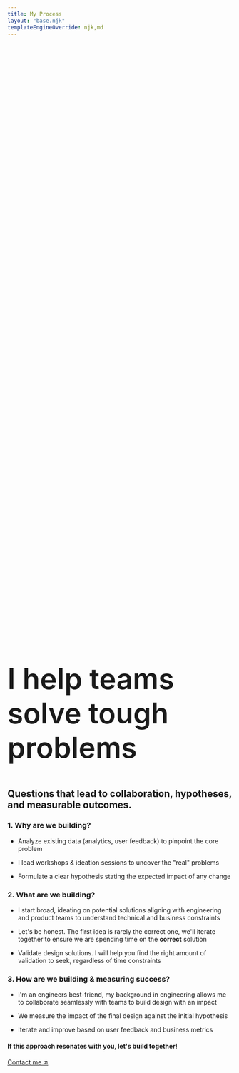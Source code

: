 ```yaml
---
title: My Process
layout: "base.njk"
templateEngineOverride: njk,md
---
```

<div id="process" class="fade-in">
<section>
<h1 style="font-size:4rem; font-weight: 600; margin-top:35vh">I help teams solve tough problems</h1>

## Questions that lead to collaboration, hypotheses, and measurable outcomes.
</section>
<section>

### 1. Why are we building?

- Analyze existing data (analytics, user feedback) to pinpoint the core problem

- I lead workshops & ideation sessions to uncover the "real" problems

- Formulate a clear hypothesis stating the expected impact of any change
</section>
<section>

### 2. What are we building?

- I start broad, ideating on potential solutions aligning with engineering and product teams to understand technical and business constraints

- Let's be honest. The first idea is rarely the correct one, we'll iterate together to ensure we are spending time on the **correct** solution

- Validate design solutions. I will help you find the right amount of validation to seek, regardless of time constraints
</section>
<section>

### 3. How are we building & measuring success?

- I'm an engineers best-friend, my background in engineering allows me to collaborate seamlessly with teams to build design with an impact

- We measure the impact of the final design against the initial hypothesis

- Iterate and improve based on user feedback and business metrics
</section>
<section>

#### If this approach resonates with you, let's build together!
<a href="mailto:derekonay@gmail.com">Contact me &#8599;</a>
</section>
</div>